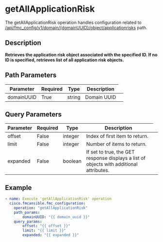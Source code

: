# getAllApplicationRisk

The getAllApplicationRisk operation handles configuration related to [/api/fmc_config/v1/domain/{domainUUID}/object/applicationrisks](/paths//api/fmc_config/v1/domain/{domain_uuid}/object/applicationrisks.md) path.&nbsp;
## Description
**Retrieves the application risk object associated with the specified ID. If no ID is specified, retrieves list of all application risk objects.**

## Path Parameters
| Parameter | Required | Type | Description |
| --------- | -------- | ---- | ----------- |
| domainUUID | True | string <td colspan=3> Domain UUID |

## Query Parameters
| Parameter | Required | Type | Description |
| --------- | -------- | ---- | ----------- |
| offset | False | integer <td colspan=3> Index of first item to return. |
| limit | False | integer <td colspan=3> Number of items to return. |
| expanded | False | boolean <td colspan=3> If set to true, the GET response displays a list of objects with additional attributes. |

## Example
```yaml
- name: Execute 'getAllApplicationRisk' operation
  cisco.fmcansible.fmc_configuration:
    operation: "getAllApplicationRisk"
    path_params:
        domainUUID: "{{ domain_uuid }}"
    query_params:
        offset: "{{ offset }}"
        limit: "{{ limit }}"
        expanded: "{{ expanded }}"

```
